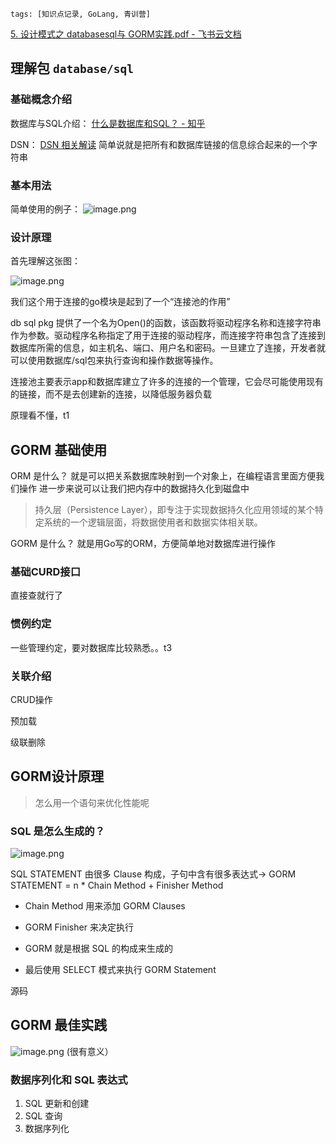 ```
tags: [知识点记录, GoLang, 青训营]
```

[5. 设计模式之 databasesql与 GORM实践.pdf - 飞书云文档](https://bytedance.feishu.cn/file/boxcngmUNHi2joONiiEOgSpJt8d)

## 理解包 `database/sql`

### 基础概念介绍

数据库与SQL介绍： [什么是数据库和SQL？ - 知乎](https://zhuanlan.zhihu.com/p/41576768)

DSN： [DSN 相关解读](https://link.juejin.cn/?target=https%3A%2F%2Fen.wikipedia.org%2Fwiki%2FData_source_name) 简单说就是把所有和数据库链接的信息综合起来的一个字符串

### 基本用法

简单使用的例子： ![image.png](https://p3-juejin.byteimg.com/tos-cn-i-k3u1fbpfcp/96d28b6d4d2d416ba1ec70ae15f3e6f3~tplv-k3u1fbpfcp-zoom-1.image)

### 设计原理

首先理解这张图：

![image.png](https://p3-juejin.byteimg.com/tos-cn-i-k3u1fbpfcp/a8625faaba8344288b36c7689521892a~tplv-k3u1fbpfcp-zoom-1.image)

我们这个用于连接的go模块是起到了一个“连接池的作用”

db sql pkg 提供了一个名为Open()的函数，该函数将驱动程序名称和连接字符串作为参数。驱动程序名称指定了用于连接的驱动程序，而连接字符串包含了连接到数据库所需的信息，如主机名、端口、用户名和密码。一旦建立了连接，开发者就可以使用数据库/sql包来执行查询和操作数据等操作。

连接池主要表示app和数据库建立了许多的连接的一个管理，它会尽可能使用现有的链接，而不是去创建新的连接，以降低服务器负载

原理看不懂，t1

## GORM 基础使用

ORM 是什么？ 就是可以把关系数据库映射到一个对象上，在编程语言里面方便我们操作 进一步来说可以让我们把内存中的数据持久化到磁盘中

> 持久层（Persistence Layer），即专注于实现数据持久化应用领域的某个特定系统的一个逻辑层面，将数据使用者和数据实体相关联。

GORM 是什么？ 就是用Go写的ORM，方便简单地对数据库进行操作

### 基础CURD接口

直接查就行了

### 惯例约定

一些管理约定，要对数据库比较熟悉。。t3

### 关联介绍

CRUD操作

预加载

级联删除

## GORM设计原理

> 怎么用一个语句来优化性能呢

### SQL 是怎么生成的？


![image.png](https://p9-juejin.byteimg.com/tos-cn-i-k3u1fbpfcp/a4b4292b0d9c434e8775ec25e1b154e7~tplv-k3u1fbpfcp-watermark.image?)

SQL STATEMENT 由很多 Clause 构成，子句中含有很多表达式->
GORM STATEMENT = n * Chain Method + Finisher Method
- Chain Method 用来添加 GORM Clauses
- GORM Finisher 来决定执行


- GORM 就是根据 SQL 的构成来生成的
- 最后使用 SELECT 模式来执行 GORM Statement

源码



## GORM 最佳实践

![image.png](https://p1-juejin.byteimg.com/tos-cn-i-k3u1fbpfcp/28a5b2a2d6e244ba9f8c0b303c02d75e~tplv-k3u1fbpfcp-watermark.image?)
(很有意义）

### 数据序列化和 SQL 表达式

1. SQL 更新和创建
2. SQL 查询
3. 数据序列化
